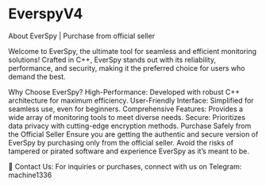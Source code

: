 # EverspyV4
About EverSpy | Purchase from official seller

Welcome to EverSpy, the ultimate tool for seamless and efficient monitoring solutions!
Crafted in C++, EverSpy stands out with its reliability, performance, and security, making it the preferred choice for users who demand the best.

Why Choose EverSpy?
High-Performance: Developed with robust C++ architecture for maximum efficiency.
User-Friendly Interface: Simplified for seamless use, even for beginners.
Comprehensive Features: Provides a wide array of monitoring tools to meet diverse needs.
Secure: Prioritizes data privacy with cutting-edge encryption methods.
Purchase Safely from the Official Seller
Ensure you are getting the authentic and secure version of EverSpy by purchasing only from the official seller. Avoid the risks of tampered or pirated software and experience EverSpy as it’s meant to be.

🔗 Contact Us:
For inquiries or purchases, connect with us on Telegram: machine1336
